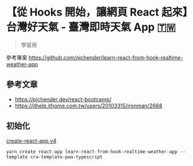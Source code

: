 # 【從 Hooks 開始，讓網頁 React 起來】台灣好天氣 - 臺灣即時天氣 App 🇹🇼

> 學習用

參考專案
https://github.com/pjchender/learn-react-from-hook-realtime-weather-app

## 參考文章

- https://pjchender.dev/react-bootcamp/
- https://ithelp.ithome.com.tw/users/20103315/ironman/2668

## 初始化

[create-react-app v4](https://pjchender.github.io/react-bootcamp/docs/book)

```
yarn create react-app learn-react-from-hook-realtime-weather-app --template cra-template-pwa-typescript
```